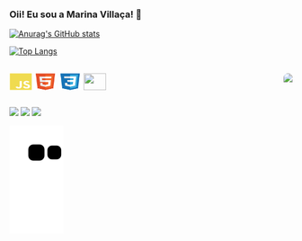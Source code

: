### Oii! Eu sou a Marina Villaça! 👋

[![Anurag's GitHub stats](https://github-readme-stats.vercel.app/api?username=marinavillaca&show_icons=true&theme=radical)](https://github.com/marinavillaca/github-readme-stats)

[![Top Langs](https://github-readme-stats.vercel.app/api/top-langs/?username=marinavillaca&show_icons=true&theme=radical)](https://github.com/marinavillaca/github-readme-stats)  

<div style="display: inline_block"><br>
  <img align="center"  height="30" width="40" src="https://raw.githubusercontent.com/devicons/devicon/master/icons/javascript/javascript-plain.svg">
  <img align="center"  height="30" width="40" src="https://raw.githubusercontent.com/devicons/devicon/master/icons/html5/html5-original.svg">
  <img align="center"  height="30" width="40" src="https://raw.githubusercontent.com/devicons/devicon/master/icons/css3/css3-original.svg">
  <img align="center"  height="30" width="40" src="https://cdn.jsdelivr.net/gh/devicons/devicon/icons/java/java-original.svg">
  <img align="right"  height="150" style="border-radius:50px;" src="https://i.ibb.co/fdYVqXW/download20220300151842.png">
</div>
 
  
  ##
 
<div> 
  <a href="https://www.instagram.com/marina.villaca/" target="_blank"><img src="https://img.shields.io/badge/-Instagram-%23E4405F?style=for-the-badge&logo=instagram&logoColor=white" target="_blank"></a>
  <a href = "mailto:marinalvillaca@protonmail.com"><img src="https://img.shields.io/badge/ProtonMail-8B89CC?style=for-the-badge&logo=protonmail&logoColor=white" target="_blank"></a>
  <a href="https://www.linkedin.com/in/marinavillaca/" target="_blank"><img src="https://img.shields.io/badge/-LinkedIn-%230077B5?style=for-the-badge&logo=linkedin&logoColor=white" target="_blank"></a> 
 
  ![Snake animation](https://github.com/marinavillaca/marinavillaca/blob/output/github-contribution-grid-snake.svg)
 
</div>
